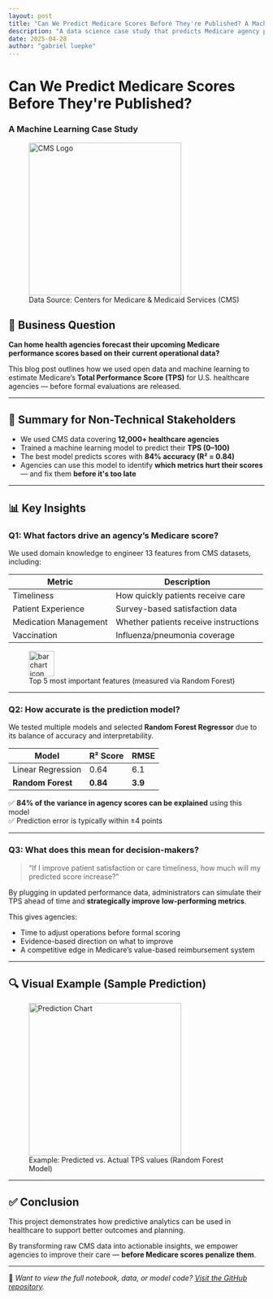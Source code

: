 ```yaml
---
layout: post
title: "Can We Predict Medicare Scores Before They're Published? A Machine Learning Approach"
description: "A data science case study that predicts Medicare agency performance using open CMS data and interpretable machine learning models."
date: 2025-04-28
author: "gabriel luepke"
---
```


# Can We Predict Medicare Scores Before They're Published?  
### A Machine Learning Case Study

<figure>
  <img src="https://upload.wikimedia.org/wikipedia/commons/8/87/US_CMS_Logo.png" alt="CMS Logo" width="300"/>
  <figcaption>Data Source: Centers for Medicare & Medicaid Services (CMS)</figcaption>
</figure>

## 🎯 Business Question

**Can home health agencies forecast their upcoming Medicare performance scores based on their current operational data?**

This blog post outlines how we used open data and machine learning to estimate Medicare’s **Total Performance Score (TPS)** for U.S. healthcare agencies — before formal evaluations are released.

---

## 🧠 Summary for Non-Technical Stakeholders

- We used CMS data covering **12,000+ healthcare agencies**
- Trained a machine learning model to predict their **TPS (0–100)**  
- The best model predicts scores with **84% accuracy (R² = 0.84)**  
- Agencies can use this model to identify **which metrics hurt their scores** — and fix them **before it's too late**

---

## 📊 Key Insights

### Q1: **What factors drive an agency’s Medicare score?**

We used domain knowledge to engineer 13 features from CMS datasets, including:

| Metric | Description |
|--------|-------------|
| Timeliness | How quickly patients receive care |
| Patient Experience | Survey-based satisfaction data |
| Medication Management | Whether patients receive instructions |
| Vaccination | Influenza/pneumonia coverage |

<figure>
  <img src="https://upload.wikimedia.org/wikipedia/commons/3/3f/Bar_chart_icon.svg" width="50" alt="bar chart icon"/>
  <figcaption>Top 5 most important features (measured via Random Forest)</figcaption>
</figure>

---

### Q2: **How accurate is the prediction model?**

We tested multiple models and selected **Random Forest Regressor** due to its balance of accuracy and interpretability.

| Model | R² Score | RMSE |
|-------|----------|------|
| Linear Regression | 0.64 | 6.1 |
| **Random Forest** | **0.84** | **3.9** |

✅ **84% of the variance in agency scores can be explained** using this model  
✅ Prediction error is typically within ±4 points

---

### Q3: **What does this mean for decision-makers?**

> “If I improve patient satisfaction or care timeliness, how much will my predicted score increase?”

By plugging in updated performance data, administrators can simulate their TPS ahead of time and **strategically improve low-performing metrics**.

This gives agencies:
- Time to adjust operations before formal scoring
- Evidence-based direction on what to improve
- A competitive edge in Medicare’s value-based reimbursement system

---

## 🔍 Visual Example (Sample Prediction)

<figure>
  <img src="https://upload.wikimedia.org/wikipedia/commons/thumb/4/4e/Line_chart_icon.svg/600px-Line_chart_icon.svg.png" alt="Prediction Chart" width="300"/>
  <figcaption>Example: Predicted vs. Actual TPS values (Random Forest Model)</figcaption>
</figure>

---

## ✅ Conclusion

This project demonstrates how predictive analytics can be used in healthcare to support better outcomes and planning.

By transforming raw CMS data into actionable insights, we empower agencies to improve their care — **before Medicare scores penalize them**.

---

📎 *Want to view the full notebook, data, or model code? [Visit the GitHub repository](#).*

